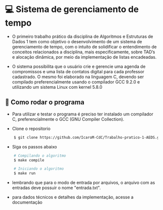 
# 💻 Sistema de gerenciamento de tempo

  - O primeiro trabalho prático da disciplina de Algoritmos e Estruturas de Dados 1 tem como objetivo 
  o desenvolvimento de um sistema de gerenciamento de tempo, com o intuito de solidificar o entendimento de conceitos 
  relacionados a disciplina, mais especificamente, sobre TAD’s e alocação dinâmica, por meio da implementação de listas encadeadas. 
  
  - O sistema possibilita que o usuário crie e gerencie uma agenda de compromissos e uma lista de 
  contatos digital para cada professor cadastrado. O mesmo foi elaborado na linguagem C, devendo ser compilado 
  preferencialmente usando o compilador GCC 9.2.0 e utilizando um sistema Linux com kernel 5.8.0

## 🚀 Como rodar o programa

- Para utilizar e testar o programa é preciso ter instalado um compilador C, preferencialmente o GCC (GNU Compiler Collection).

- Clone o repositorio

```bash
	$ git clone https://github.com/IcaroM-CdC/Trabalho-pratico-1-AEDS.git
```


- Siga os passos abaixo
```bash
	# Compilando o algoritmo
	$ make compile

	# Iniciando o algoritmo
	$ make run
```

- lembrando que para o modo de entrada por arquivos, o arquivo com as entradas deve possuir o nome "entrada.txt".

- para dados técnicos e detalhes da implementação, acesse a documentação

